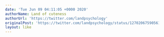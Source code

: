 ```yaml
---
date: 'Tue Jun 09 04:11:05 +0000 2020'
authorName: Land of cuteness
authorUrl: 'https://twitter.com/landpsychology'
originalPost: 'https://twitter.com/landpsychology/status/1270206759056150528'
layout: like
---
```

